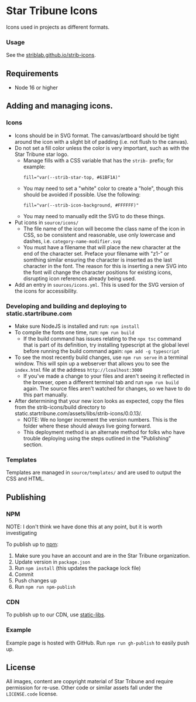 # Star Tribune Icons

Icons used in projects as different formats.

### Usage

See the [striblab.github.io/strib-icons](https://striblab.github.io/strib-icons/).

## Requirements

- Node 16 or higher

## Adding and managing icons.

### Icons

* Icons should be in SVG format. The canvas/artboard should be tight around the icon with a slight bit of padding (i.e.
  not flush to the canvas).
* Do not set a fill color unless the color is very important, such as with the Star Tribune star logo.
    * Manage fills with a CSS variable that has the `strib-` prefix; for example:
      ```
      fill="var(--strib-star-top, #61BF1A)"
      ```
    * You may need to set a "white" color to create a "hole", though this should be avoided if possible. Use the
      following:
      ```
      fill="var(--strib-icon-background, #FFFFFF)"
      ```
    * You may need to manually edit the SVG to do these things.
* Put icons in `source/icons/`
    * The file name of the icon will become the class name of the icon in CSS, so be consistent and reasonable, use only
      lowercase and dashes, i.e. `category-name-modifier.svg`
    * You must have a filename that will place the new character at the end of the character set. Preface your filename
      with "z1-" or somthing similar ensuring the character is inserted as the last character in the font. The reason
      for this is inserting a new SVG into the font will change the character positions for existing icons, disrupting
      icon references already being used.
* Add an entry in `sources/icons.yml`. This is used for the SVG version of the icons for accessibility.

### Developing and building and deploying to static.startribune.com

* Make sure NodeJS is installed and run: `npm install`
* To compile the fonts one time, run: `npm run build`
    * If the build command has issues relating to the `npx tsc` command that is part of its definition, try installing
      typescript at the global level before running the build command again: `npm add -g typescript`
* To see the most recently build changes, use `npm run serve` in a terminal window. This will spin up a webserver that
  allows you to see the `index.html` file at the address `http://lcoalhost:3000`
    * If you've made a change to your files and aren't seeing it reflected in the browser, open a different terminal tab
      and run `npm run build` again. The source files aren't watched for changes, so we have to do this part manually.
* After determining that your new icon looks as expected, copy the files from the strib-icons/build directory to
  static.startribune.com/assets/libs/strib-icons/0.0.13/.
    * NOTE: We no longer increment the version numbers. This is the folder where these should always live going forward.
    * This deployment method is an alternate method for folks who have trouble deploying using the steps outlined in
      the "Publishing" section.

### Templates

Templates are managed in `source/templates/` and are used to output the CSS and HTML.

## Publishing

### NPM

NOTE: I don't think we have done this at any point, but it is worth investigating

To publish up to [npm](https://npm.org):

1. Make sure you have an account and are in the Star Tribune organization.
2. Update version in `package.json`
3. Run `npm install` (this updates the package lock file)
4. Commit
5. Push changes up
6. Run `npm run npm-publish`

### CDN

To publish up to our CDN, use [static-libs](https://github.com/striblab/static-libs).

### Example

Example page is hosted with GitHub. Run `npm run gh-publish` to easily push up.

## License

All images, content are copyright material of Star Tribune and require permission for re-use. Other code or similar
assets fall under the `LICENSE.code` license.

